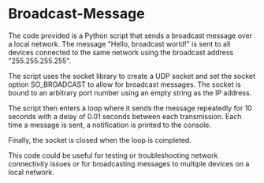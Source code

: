 # Broadcast-Message
The code provided is a Python script that sends a broadcast message over a local network. The message "Hello, broadcast world!" is sent to all devices connected to the same network using the broadcast address "255.255.255.255".

The script uses the socket library to create a UDP socket and set the socket option SO_BROADCAST to allow for broadcast messages. The socket is bound to an arbitrary port number using an empty string as the IP address.

The script then enters a loop where it sends the message repeatedly for 10 seconds with a delay of 0.01 seconds between each transmission. Each time a message is sent, a notification is printed to the console.

Finally, the socket is closed when the loop is completed.

This code could be useful for testing or troubleshooting network connectivity issues or for broadcasting messages to multiple devices on a local network.
